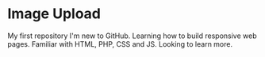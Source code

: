 # Image Upload
My first repository
I'm new to GitHub. Learning how to build responsive web pages. Familiar with HTML, PHP, CSS and JS. Looking to learn more.
